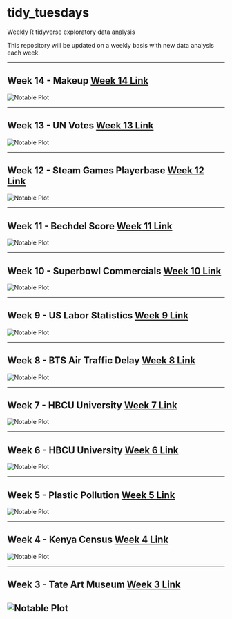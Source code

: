 # tidy_tuesdays
Weekly R tidyverse exploratory data analysis

This repository will be updated on a weekly basis with new data analysis each week. 


----------------------------------------------------------------------------------
## Week 14 - Makeup [Week 14 Link](https://github.com/Tgordon523/tidy_tuesdays/tree/main/03-30-2021)
![Notable Plot](https://github.com/Tgordon523/tidy_tuesdays/blob/main/03-30-2021/plots/makeup_shades.png)

----------------------------------------------------------------------------------
## Week 13 - UN Votes [Week 13 Link](https://github.com/Tgordon523/tidy_tuesdays/tree/main/03-23-2021)
![Notable Plot](https://github.com/Tgordon523/tidy_tuesdays/blob/main/03-23-2021/plots/important_votes_over_years.png)

----------------------------------------------------------------------------------
## Week 12 - Steam Games Playerbase [Week 12 Link](https://github.com/Tgordon523/tidy_tuesdays/tree/main/03-16-2021)
![Notable Plot](https://github.com/Tgordon523/tidy_tuesdays/blob/main/03-16-2021/plots/steam_popular_game_avg.png)

----------------------------------------------------------------------------------
## Week 11 - Bechdel Score [Week 11 Link](https://github.com/Tgordon523/tidy_tuesdays/tree/main/03-09-2021)
![Notable Plot](https://github.com/Tgordon523/tidy_tuesdays/blob/main/03-09-2021/plots/runtime_dist.png)

----------------------------------------------------------------------------------
## Week 10 - Superbowl Commercials [Week 10 Link](https://github.com/Tgordon523/tidy_tuesdays/tree/main/03-02-2021)
![Notable Plot](https://github.com/Tgordon523/tidy_tuesdays/blob/main/03-02-2021/plots/superbowl_sex_usage.png)

----------------------------------------------------------------------------------
## Week 9 - US Labor Statistics [Week 9 Link](https://github.com/Tgordon523/tidy_tuesdays/tree/main/02-23-2021)
![Notable Plot](https://github.com/Tgordon523/tidy_tuesdays/blob/main/02-23-2021/plots/race_weekly_earnings.png)

----------------------------------------------------------------------------------
## Week 8 - BTS Air Traffic Delay [Week 8 Link](https://github.com/Tgordon523/tidy_tuesdays/tree/main/02-16-2021)
![Notable Plot](https://github.com/Tgordon523/tidy_tuesdays/blob/main/02-16-2021/plots/Airline_delays.png)

----------------------------------------------------------------------------------
## Week 7 - HBCU University [Week 7 Link](https://github.com/Tgordon523/tidy_tuesdays/tree/main/02-09-2021)
![Notable Plot](https://github.com/Tgordon523/tidy_tuesdays/blob/main/02-09-2021/plots/Income_changes_family.png)

----------------------------------------------------------------------------------
## Week 6 - HBCU University [Week 6 Link](https://github.com/Tgordon523/tidy_tuesdays/tree/main/02-02-2021)
![Notable Plot](https://github.com/Tgordon523/tidy_tuesdays/blob/main/02-02-2021/plots/student_unversity_program_enrollments.png)

----------------------------------------------------------------------------------
## Week 5 - Plastic Pollution [Week 5 Link](https://github.com/Tgordon523/tidy_tuesdays/tree/main/01-26-2021)
![Notable Plot](https://github.com/Tgordon523/tidy_tuesdays/blob/main/01-26-2021/plots/Events_by_Country_2019_vs_2020.png)

----------------------------------------------------------------------------------
## Week 4 - Kenya Census [Week 4 Link](https://github.com/Tgordon523/tidy_tuesdays/tree/main/01-19-2021)
![Notable Plot](https://github.com/Tgordon523/tidy_tuesdays/blob/main/01-19-2021/plots/Crops_Across_Kenyan_Counties.png)

----------------------------------------------------------------------------------
## Week 3 - Tate Art Museum [Week 3 Link](https://github.com/Tgordon523/tidy_tuesdays/tree/main/01-12-2021)
![Notable Plot](https://github.com/Tgordon523/tidy_tuesdays/blob/main/01-12-2021/plots/Art_Collection_changes_over_years.png)
----------------------------------------------------------------------------------